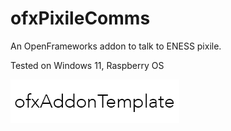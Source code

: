 ofxPixileComms
==============

An OpenFrameworks addon to talk to ENESS pixile.

Tested on Windows 11, Raspberry OS

![thumb](ofxaddons_thumbnail.png)